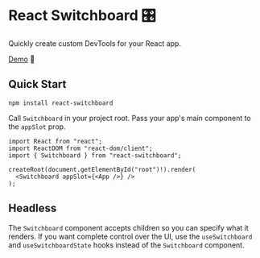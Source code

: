# React Switchboard 🎛

Quickly create custom DevTools for your React app.

[Demo](https://switchboard-beta.vercel.app/) 🚀

## Quick Start

```
npm install react-switchboard
```

Call `Switchboard` in your project root. Pass your app's main component to the `appSlot` prop.

```tsx
import React from "react";
import ReactDOM from "react-dom/client";
import { Switchboard } from "react-switchboard";

createRoot(document.getElementById("root")!).render(
  <Switchboard appSlot={<App />} />
);
```

## Headless

The `Switchboard` component accepts children so you can specify what it renders. If you want complete control over the UI, use the `useSwitchboard` and `useSwitchboardState` hooks instead of the `Switchboard` component.
